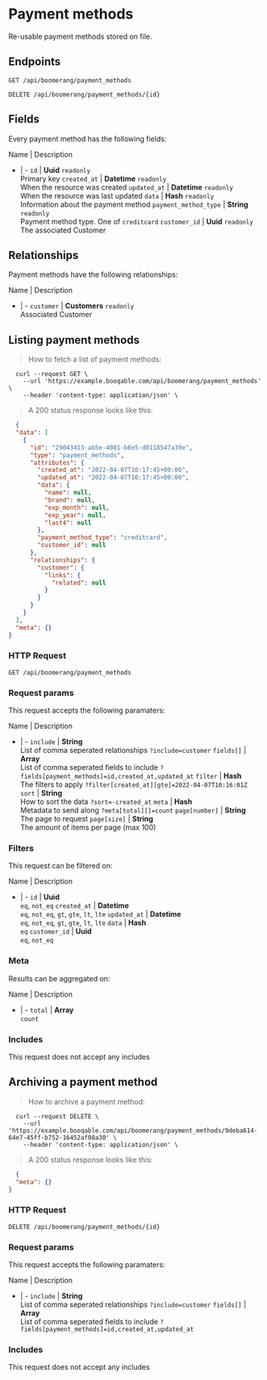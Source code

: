 # Payment methods

Re-usable payment methods stored on file.

## Endpoints
`GET /api/boomerang/payment_methods`

`DELETE /api/boomerang/payment_methods/{id}`

## Fields
Every payment method has the following fields:

Name | Description
- | -
`id` | **Uuid** `readonly`<br>Primary key
`created_at` | **Datetime** `readonly`<br>When the resource was created
`updated_at` | **Datetime** `readonly`<br>When the resource was last updated
`data` | **Hash** `readonly`<br>Information about the payment method
`payment_method_type` | **String** `readonly`<br>Payment method type. One of `creditcard`
`customer_id` | **Uuid** `readonly`<br>The associated Customer


## Relationships
Payment methods have the following relationships:

Name | Description
- | -
`customer` | **Customers** `readonly`<br>Associated Customer


## Listing payment methods



> How to fetch a list of payment methods:

```shell
  curl --request GET \
    --url 'https://example.booqable.com/api/boomerang/payment_methods' \
    --header 'content-type: application/json' \
```

> A 200 status response looks like this:

```json
  {
  "data": [
    {
      "id": "29043413-ab5e-4081-b6e5-d0118547a39e",
      "type": "payment_methods",
      "attributes": {
        "created_at": "2022-04-07T10:17:45+00:00",
        "updated_at": "2022-04-07T10:17:45+00:00",
        "data": {
          "name": null,
          "brand": null,
          "exp_month": null,
          "exp_year": null,
          "last4": null
        },
        "payment_method_type": "creditcard",
        "customer_id": null
      },
      "relationships": {
        "customer": {
          "links": {
            "related": null
          }
        }
      }
    }
  ],
  "meta": {}
}
```

### HTTP Request

`GET /api/boomerang/payment_methods`

### Request params

This request accepts the following paramaters:

Name | Description
- | -
`include` | **String**<br>List of comma seperated relationships `?include=customer`
`fields[]` | **Array**<br>List of comma seperated fields to include `?fields[payment_methods]=id,created_at,updated_at`
`filter` | **Hash**<br>The filters to apply `?filter[created_at][gte]=2022-04-07T10:16:01Z`
`sort` | **String**<br>How to sort the data `?sort=-created_at`
`meta` | **Hash**<br>Metadata to send along `?meta[total][]=count`
`page[number]` | **String**<br>The page to request
`page[size]` | **String**<br>The amount of items per page (max 100)


### Filters

This request can be filtered on:

Name | Description
- | -
`id` | **Uuid**<br>`eq`, `not_eq`
`created_at` | **Datetime**<br>`eq`, `not_eq`, `gt`, `gte`, `lt`, `lte`
`updated_at` | **Datetime**<br>`eq`, `not_eq`, `gt`, `gte`, `lt`, `lte`
`data` | **Hash**<br>`eq`
`customer_id` | **Uuid**<br>`eq`, `not_eq`


### Meta

Results can be aggregated on:

Name | Description
- | -
`total` | **Array**<br>`count`


### Includes

This request does not accept any includes
## Archiving a payment method



> How to archive a payment method:

```shell
  curl --request DELETE \
    --url 'https://example.booqable.com/api/boomerang/payment_methods/9deba614-64e7-45ff-b752-16452af08a30' \
    --header 'content-type: application/json' \
```

> A 200 status response looks like this:

```json
  {
  "meta": {}
}
```

### HTTP Request

`DELETE /api/boomerang/payment_methods/{id}`

### Request params

This request accepts the following paramaters:

Name | Description
- | -
`include` | **String**<br>List of comma seperated relationships `?include=customer`
`fields[]` | **Array**<br>List of comma seperated fields to include `?fields[payment_methods]=id,created_at,updated_at`


### Includes

This request does not accept any includes